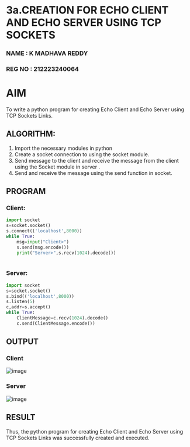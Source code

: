 # 3a.CREATION FOR ECHO CLIENT AND ECHO SERVER USING TCP SOCKETS
### NAME : K MADHAVA REDDY
### REG NO : 212223240064
# AIM
To write a python program for creating Echo Client and Echo Server using TCP
Sockets Links.
## ALGORITHM:
1. Import the necessary modules in python
2. Create a socket connection to using the socket module.
3. Send message to the client and receive the message from the client using the Socket module in
 server .
4. Send and receive the message using the send function in socket.
## PROGRAM
### Client:
```python
import socket
s=socket.socket()
s.connect(('localhost',8000))
while True:
    msg=input("Client>")
    s.send(msg.encode())
    print("Server>",s.recv(1024).decode())
    

```
### Server:
```python
import socket
s=socket.socket()
s.bind(('localhost',8000))
s.listen(5)
c,addr=s.accept()
while True:
    ClientMessage=c.recv(1024).decode()
    c.send(ClientMessage.encode())

```
## OUTPUT
### Client

![image](https://github.com/user-attachments/assets/6abc7323-75fd-4912-ae74-51d7b0abbac3)


### Server
![image](https://github.com/user-attachments/assets/15a6694d-16dc-451d-a23c-6cd3ca4cdb86)

## RESULT
Thus, the python program for creating Echo Client and Echo Server using TCP Sockets Links 
was successfully created and executed.
